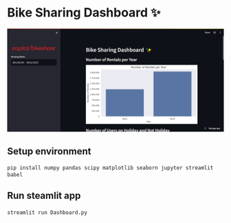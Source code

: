 # Bike Sharing Dashboard ✨

![Streamlit Dashboard Preview](https://github.com/fadiyahsutopo/AnalisisDataPython/blob/main/dashboard.png?raw=true)

## Setup environment
```
pip install numpy pandas scipy matplotlib seaborn jupyter streamlit babel
```

## Run steamlit app
```
streamlit run Dashboard.py
```
